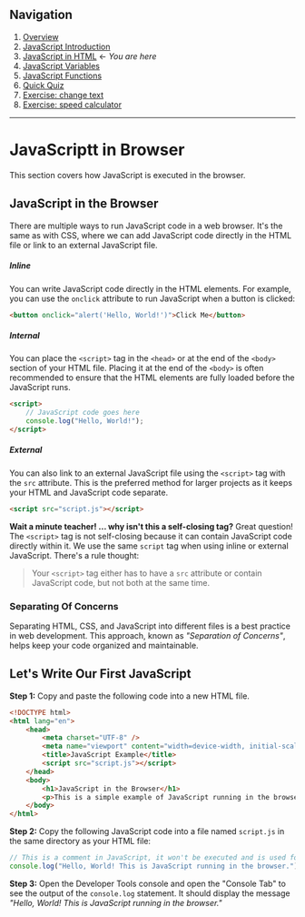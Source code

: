 ## Navigation

1. [Overview](readme.md)
2. [JavaScript Introduction](01-javascript-introduction.md)
3. [JavaScript in HTML](./02-javascript-in-browser.md) ← _You are here_
4. [JavaScript Variables](./03-javascript-variables.md)
5. [JavaScript Functions](./04-javascript-functions.md)
6. [Quick Quiz](./05-quick-quiz.md)
7. [Exercise: change text](./06-exercise-and-html.md)
8. [Exercise: speed calculator](./07-exercise-speed-calculator.md)

---

# JavaScriptt in Browser

This section covers how JavaScript is executed in the browser.

## JavaScript in the Browser

There are multiple ways to run JavaScript code in a web browser. It's the same as with CSS, where we can add JavaScript code directly in the HTML file or link to an external JavaScript file.

##### Inline

You can write JavaScript code directly in the HTML elements. For example, you can use the `onclick` attribute to run JavaScript when a button is clicked:

```html
<button onclick="alert('Hello, World!')">Click Me</button>
```

##### Internal

You can place the `<script>` tag in the `<head>` or at the end of the `<body>` section of your HTML file. Placing it at the end of the `<body>` is often recommended to ensure that the HTML elements are fully loaded before the JavaScript runs.

```html
<script>
    // JavaScript code goes here
    console.log("Hello, World!");
</script>
```

##### External

You can also link to an external JavaScript file using the `<script>` tag with the `src` attribute. This is the preferred method for larger projects as it keeps your HTML and JavaScript code separate.

```html
<script src="script.js"></script>
```

**Wait a minute teacher! ... why isn't this a self-closing tag?**
Great question! The `<script>` tag is not self-closing because it can contain JavaScript code directly within it. We use the same `script` tag when using inline or external JavaScript. There's a rule thought:

> Your `<script>` tag either has to have a `src` attribute or contain JavaScript code, but not both at the same time.

### Separating Of Concerns

Separating HTML, CSS, and JavaScript into different files is a best practice in web development. This approach, known as _"Separation of Concerns"_, helps keep your code organized and maintainable.

## Let's Write Our First JavaScript

**Step 1:** Copy and paste the following code into a new HTML file.

```html
<!DOCTYPE html>
<html lang="en">
    <head>
        <meta charset="UTF-8" />
        <meta name="viewport" content="width=device-width, initial-scale=1.0" />
        <title>JavaScript Example</title>
        <script src="script.js"></script>
    </head>
    <body>
        <h1>JavaScript in the Browser</h1>
        <p>This is a simple example of JavaScript running in the browser.</p>
    </body>
</html>
```

**Step 2:** Copy the following JavaScript code into a file named `script.js` in the same directory as your HTML file:

```javascript
// This is a comment in JavaScript, it won't be executed and is used for explanations
console.log("Hello, World! This is JavaScript running in the browser.");
```

**Step 3:** Open the Developer Tools console and open the "Console Tab" to see the output of the `console.log` statement. It should display the message _"Hello, World! This is JavaScript running in the browser."_

